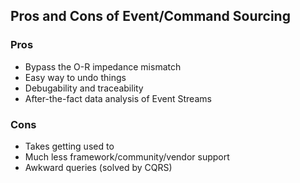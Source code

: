 ## Pros and Cons of Event/Command Sourcing

### Pros

- Bypass the O-R impedance mismatch
- Easy way to undo things
- Debugability and traceability
- After-the-fact data analysis of Event Streams

### Cons

- Takes getting used to
- Much less framework/community/vendor support
- Awkward queries (solved by CQRS)